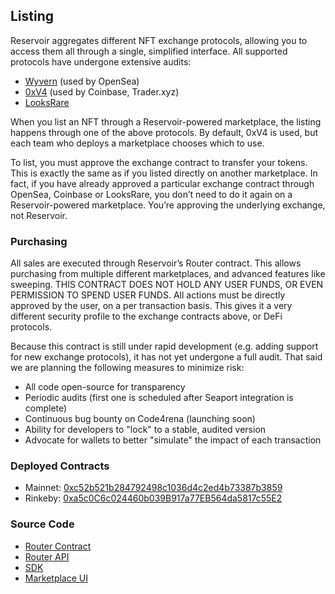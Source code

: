 ## Listing

Reservoir aggregates different NFT exchange protocols, allowing you to access them all through a single, simplified interface. All supported protocols have undergone extensive audits:

- [Wyvern](https://github.com/ProjectWyvern/wyvern-ethereum/tree/master/audits/v2) (used by OpenSea)
- [0xV4](https://s3.us-east-2.amazonaws.com/zeips.0x.org/audits/abdk-consulting/ABDK_0x_Solidity_v_1_0.pdf) (used by Coinbase, Trader.xyz)
- [LooksRare](https://github.com/trailofbits/publications/blob/master/reviews/LooksRare.pdf)

When you list an NFT through a Reservoir-powered marketplace, the listing happens through one of the above protocols. By default, 0xV4 is used, but each team who deploys a marketplace chooses which to use. 

To list, you must approve the exchange contract to transfer your tokens. This is exactly the same as if you listed directly on another marketplace. In fact, if you have already approved a particular exchange contract through OpenSea, Coinbase or LooksRare, you don’t need to do it again on a Reservoir-powered marketplace. You’re approving the underlying exchange, not Reservoir.

### Purchasing

All sales are executed through Reservoir’s Router contract. This allows purchasing from multiple different marketplaces, and advanced features like sweeping. THIS CONTRACT DOES NOT HOLD ANY USER FUNDS, OR EVEN PERMISSION TO SPEND USER FUNDS. All actions must be directly approved by the user, on a per transaction basis. This gives it a very different security profile to the exchange contracts above, or DeFi protocols.

Because this contract is still under rapid development (e.g. adding support for new exchange protocols), it has not yet undergone a full audit. That said we are planning the following measures to minimize risk:

- All code open-source for transparency 
- Periodic audits (first one is scheduled after Seaport integration is complete)
- Continuous bug bounty on Code4rena (launching soon)
- Ability for developers to "lock" to a stable, audited version
- Advocate for wallets to better "simulate" the impact of each transaction

### Deployed Contracts

- Mainnet: [0xc52b521b284792498c1036d4c2ed4b73387b3859](https://etherscan.io/address/0xc52b521b284792498c1036d4c2ed4b73387b3859)
- Rinkeby: [0xa5c0C6c024460b039B917a77EB564da5817c55E2](https://rinkeby.etherscan.io/address/0xa5c0C6c024460b039B917a77EB564da5817c55E2)

### Source Code

- [Router Contract](https://github.com/reservoirprotocol/core/blob/main/packages/contracts/contracts/router/RouterV2.sol)
- [Router API](https://github.com/reservoirprotocol/indexer/blob/v5/src/api/endpoints/execute/get-execute-buy/v2.ts)
- [SDK](https://github.com/reservoirprotocol/client-sdk)
- [Marketplace UI](https://github.com/reservoirprotocol/marketplace)
